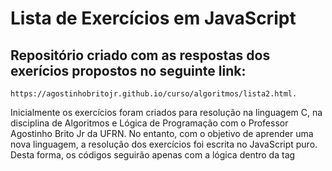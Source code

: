 # Lista de Exercícios em JavaScript

## Repositório criado com as respostas dos exerícios propostos no seguinte link:
    https://agostinhobritojr.github.io/curso/algoritmos/lista2.html.
    
Inicialmente os exercícios foram criados para resolução na linguagem C, na disciplina de Algoritmos e Lógica de Programação com o Professor Agostinho Brito Jr da UFRN. No entanto, com o objetivo de aprender uma nova linguagem, a resolução dos exercícios foi escrita no JavaScript puro. Desta forma, os códigos seguirão apenas com a lógica dentro da tag <script>.
    

#### obs2: Algumas questões foram resolvidas utilizando funções para exercitar o método. Sei que poderiam ser resolvidas de forma mais simples.
